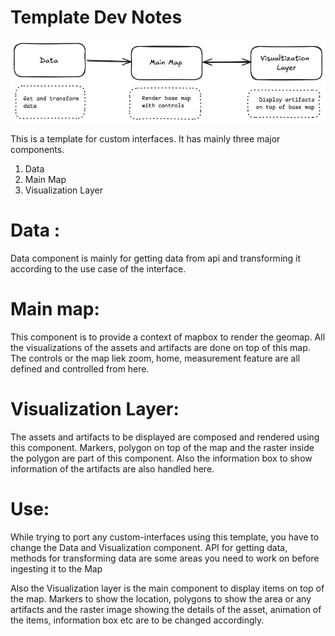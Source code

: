 # Template Dev Notes

![architecture diagram](template_architecture.png)

This is a template for custom interfaces.
It has mainly three major components.

1.  Data
2.  Main Map
3.  Visualization Layer

# Data :

Data component is mainly for getting data from api and transforming it according to the
use case of the interface.

# Main map:

This component is to provide a context of mapbox to render the geomap.
All the visualizations of the assets and artifacts are done on top of this map.
The controls or the map liek zoom, home, measurement feature are all defined and
controlled from here.

# Visualization Layer:

The assets and artifacts to be displayed are composed and rendered using this component.
Markers, polygon on top of the map and the raster inside the polygon are part of this
component.
Also the information box to show information of the artifacts are also handled here.

# Use:

While trying to port any custom-interfaces using this template, you have to change the Data
and Visualization component.
API for getting data, methods for transforming data are some areas you need to work on before
ingesting it to the Map

Also the Visualization layer is the main component to display items on top of the map.
Markers to show the location, polygons to show the area or any artifacts and the raster
image showing the details of the asset, animation of the items, information box etc are to be
changed accordingly.
